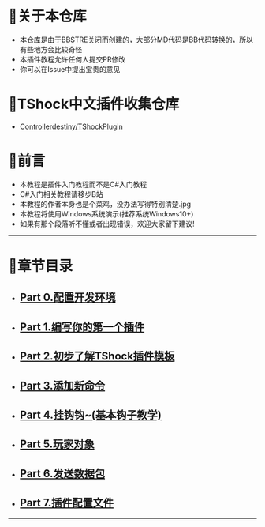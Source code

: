 # 💾关于本仓库
- 本仓库是由于BBSTRE关闭而创建的，大部分MD代码是BB代码转换的，所以有些地方会比较奇怪
- 本插件教程允许任何人提交PR修改
- 你可以在Issue中提出宝贵的意见
# 🧪TShock中文插件收集仓库
- [Controllerdestiny/TShockPlugin](https://github.com/Controllerdestiny/TShockPlugin)
# 📄前言
- 本教程是插件入门教程而不是C#入门教程
- C#入门相关教程请移步B站
- 本教程的作者本身也是个菜鸡，没办法写得特别清楚.jpg
- 本教程将使用Windows系统演示\(推荐系统Windows10+\)
- 如果有那个段落听不懂或者出现错误，欢迎大家留下建议\!
----
# 📖章节目录  
- ## [Part 0.配置开发环境](Document/Part0.md)​
- ## [Part 1.编写你的第一个插件](Document/Part1.md)​
- ## [Part 2.初步了解TShock插件模板](Document/Part2.md)​
- ## [Part 3.添加新命令](Document/Part3.md)​
- ## [Part 4.挂钩钩\~\(基本钩子教学\)](Document/Part4.md)​
- ## [Part 5.玩家对象](Document/Part5.md)​
- ## [Part 6.发送数据包](Document/Part6.md)​
- ## [Part 7.插件配置文件](Document/Part7.md)​
---
